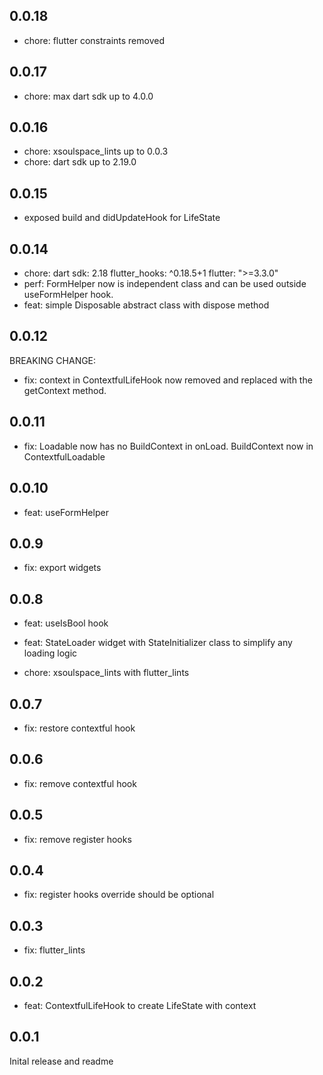 ## 0.0.18

- chore: flutter constraints removed

## 0.0.17

- chore: max dart sdk up to 4.0.0

## 0.0.16

- chore: xsoulspace_lints up to 0.0.3
- chore: dart sdk up to 2.19.0

## 0.0.15

- exposed build and didUpdateHook for LifeState

## 0.0.14

- chore:
  dart sdk: 2.18
  flutter_hooks: ^0.18.5+1
  flutter: ">=3.3.0"
- perf: FormHelper now is independent class and can be used outside useFormHelper hook.
- feat: simple Disposable abstract class with dispose method

## 0.0.12

BREAKING CHANGE:

- fix: context in ContextfulLifeHook now removed and replaced with the getContext method.

## 0.0.11

- fix: Loadable now has no BuildContext in onLoad. BuildContext now in ContextfulLoadable

## 0.0.10

- feat: useFormHelper

## 0.0.9

- fix: export widgets

## 0.0.8

- feat: useIsBool hook
- feat: StateLoader widget with StateInitializer class to simplify any loading logic

- chore: xsoulspace_lints with flutter_lints

## 0.0.7

- fix: restore contextful hook

## 0.0.6

- fix: remove contextful hook

## 0.0.5

- fix: remove register hooks

## 0.0.4

- fix: register hooks override should be optional

## 0.0.3

- fix: flutter_lints

## 0.0.2

- feat: ContextfulLifeHook to create LifeState with context

## 0.0.1

Inital release and readme
